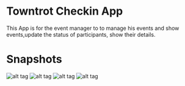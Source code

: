 # Towntrot Checkin App
This App is for the event manager to to manage his events and show events,update the status of participants, show their details.
# Snapshots
![alt tag](https://cloud.githubusercontent.com/assets/11062448/13548507/0b3b9000-e318-11e5-88a9-6e140a9a7195.jpg)
![alt tag](https://cloud.githubusercontent.com/assets/11062448/13548504/0b3224de-e318-11e5-987a-80ba052c937b.jpg)
![alt tag](https://cloud.githubusercontent.com/assets/11062448/13548506/0b335dae-e318-11e5-8f6d-c1e65f5d13f4.jpg)
![alt tag](https://cloud.githubusercontent.com/assets/11062448/13548505/0b325e68-e318-11e5-9d1d-377499384ff5.jpg)


